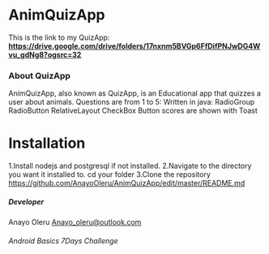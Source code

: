 # AnimQuizApp
This is the link to my QuizApp:
**https://drive.google.com/drive/folders/17nxnm5BVGp6FfDifPNJwDG4Wvu_gdNg8?ogsrc=32**

### About QuizApp
AnimQuizApp, also known as QuizApp, is an Educational app that quizzes a user about animals. 
Questions are from 1 to 5:
Written in java:
RadioGroup
RadioButton
RelativeLayout
CheckBox
Button
scores are shown with Toast

# Installation
1.Install nodejs and postgresql if not installed.
2.Navigate to the directory you want it installed to. cd your folder
3.Clone the repository https://github.com/AnayoOleru/AnimQuizApp/edit/master/README.md


##### Developer
Anayo Oleru
Anayo_oleru@outlook.com
###### Android Basics 7Days Challenge
